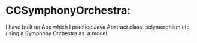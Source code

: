 # CCSymphonyOrchestra:
I have built an App which I practice Java Abstract class, polymorphism etc, using a Symphony Orchestra as. a model.
